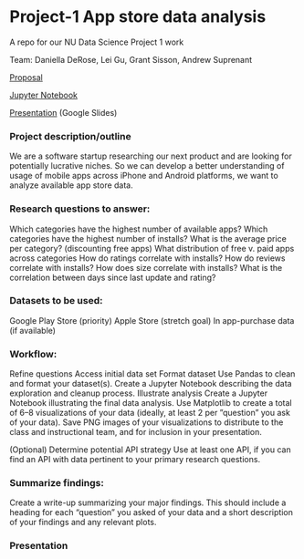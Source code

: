 # Project-1 App store data analysis

A repo for our NU Data Science Project 1 work

Team: Daniella DeRose, Lei Gu, Grant Sisson, Andrew Suprenant

[Proposal](proposal.md)

[Jupyter Notebook](AppStore.ipynb)

[Presentation](https://docs.google.com/presentation/d/1tU4YXINYIqiqSC14s0PRgM-zUYV_OMhVLJgL09DTveQ/edit?usp=sharing) (Google Slides)


### Project description/outline
We are a software startup researching our next product and are looking for potentially lucrative niches. So we can develop a better understanding of usage of mobile apps across iPhone and Android platforms, we want to analyze available app store data.

### Research questions to answer:
Which categories have the highest number of available apps?
Which categories have the highest number of installs?
What is the average price per category? (discounting free apps)
What distribution of free v. paid apps across categories
How do ratings correlate with installs?
How do reviews correlate with installs?
How does size correlate with installs?
What is the correlation between days since last update and rating?

### Datasets to be used:
Google Play Store (priority)
Apple Store (stretch goal)
In app-purchase data (if available)

### Workflow:
Refine questions
Access initial data set
Format dataset
Use Pandas to clean and format your dataset(s).
Create a Jupyter Notebook describing the data exploration and cleanup process.
Illustrate analysis
Create a Jupyter Notebook illustrating the final data analysis.
Use Matplotlib to create a total of 6–8 visualizations of your data (ideally, at least 2 per ”question” you ask of your data).
Save PNG images of your visualizations to distribute to the class and instructional team, and for inclusion in your presentation.

(Optional) Determine potential API strategy
Use at least one API, if you can find an API with data pertinent to your primary research questions.

### Summarize findings:
Create a write-up summarizing your major findings. This should include a heading for each “question” you asked of your data and a short description of your findings and any relevant plots.

### Presentation
